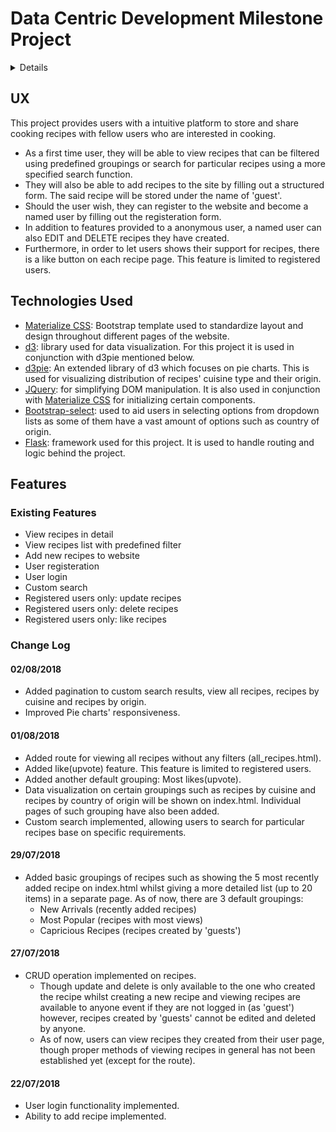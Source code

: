 # Data Centric Development Milestone Project
<details><summary>Details</summary>
- The aim of this project is to build a data-driven web application that allows users to store and access cooking recipes.
- Users will be able to add, edit and delete recipes.
- Recipes stored will be grouped and summarised base on their attributes such as cuisines, country of origin, allergens, ingredients, etc. Such groups will be clickable to reveal recipes that fall into their respective categories. The summary will be presented graphically categories will be clickable for a filtered view base on that category.
- On top of basic grouping, users will also be able to search for recipes.
- The application will provide user registration and authentication for better security. (i.e. users can only edit or delete recipes they created)

</details>

## UX

This project provides users with a intuitive platform to store and share cooking recipes with fellow users who are interested in cooking.

- As a first time user, they will be able to view recipes that can be filtered using predefined groupings or search for particular recipes using a more specified search function.
- They will also be able to add recipes to the site by filling out a structured form. The said recipe will be stored under the name of 'guest'.
- Should the user wish, they can register to the website and become a named user by filling out the registeration form.
- In addition to features provided to a anonymous user, a named user can also EDIT and DELETE recipes they have created.
- Furthermore, in order to let users shows their support for recipes, there is a like button on each recipe page. This feature is limited to registered users.

## Technologies Used
- [Materialize CSS](https://materializecss.com/): Bootstrap template used to standardize layout and design throughout different pages of the website.
- [d3](https://d3js.org/): library used for data visualization. For this project it is used in conjunction with d3pie mentioned below.
- [d3pie](http://d3pie.org/): An extended library of d3 which focuses on pie charts. This is used for visualizing distribution of recipes' cuisine type and their origin.
- [JQuery](https://jquery.com): for simplifying DOM manipulation. It is also used in conjunction with [Materialize CSS](https://materializecss.com/) for initializing certain components.
- [Bootstrap-select](https://silviomoreto.github.io/bootstrap-select/): used to aid users in selecting options from dropdown lists as some of them have a vast amount of options such as country of origin.
- [Flask](http://flask.pocoo.org/): framework used for this project. It is used to handle routing and logic behind the project.

## Features

### Existing Features
- View recipes in detail
- View recipes list with predefined filter
- Add new recipes to website
- User registeration
- User login
- Custom search
- Registered users only: update recipes
- Registered users only: delete recipes
- Registered users only: like recipes

### Change Log

#### 02/08/2018
- Added pagination to custom search results, view all recipes, recipes by cuisine and recipes by origin.
- Improved Pie charts' responsiveness.

#### 01/08/2018
- Added route for viewing all recipes without any filters (all_recipes.html).
- Added like(upvote) feature. This feature is limited to registered users.
- Added another default grouping: Most likes(upvote).
- Data visualization on certain groupings such as recipes by cuisine and recipes by country of origin will be shown on index.html. Individual pages of such grouping have also been added.
- Custom search implemented, allowing users to search for particular recipes base on specific requirements.

#### 29/07/2018
- Added basic groupings of recipes such as showing the 5 most recently added recipe on index.html whilst giving a more detailed list (up to 20 items) in a separate page. As of now, there are 3 default groupings:
	- New Arrivals (recently added recipes)
	- Most Popular (recipes with most views)
	- Capricious Recipes (recipes created by 'guests')

#### 27/07/2018
- CRUD operation implemented on recipes.
	- Though update and delete is only available to the one who created the recipe whilst creating a new recipe and viewing recipes are available to anyone event if they are not logged in (as 'guest') however, recipes created by 'guests' cannot be edited and deleted by anyone.
	- As of now, users can view recipes they created from their user page, though proper methods of viewing recipes in general has not been established yet (except for the route).

#### 22/07/2018
- User login functionality implemented.
- Ability to add recipe implemented.

